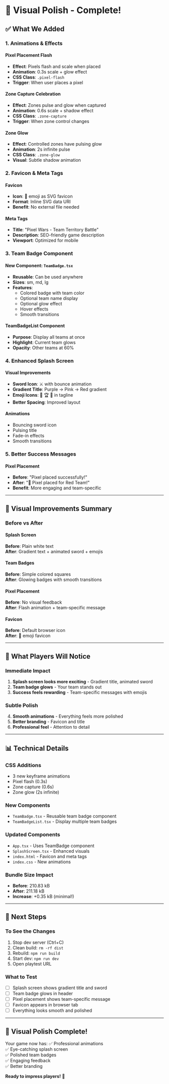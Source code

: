 # 🎨 Visual Polish - Complete!

## ✅ What We Added

### 1. Animations & Effects

#### Pixel Placement Flash
- **Effect**: Pixels flash and scale when placed
- **Animation**: 0.3s scale + glow effect
- **CSS Class**: `.pixel-flash`
- **Trigger**: When user places a pixel

#### Zone Capture Celebration
- **Effect**: Zones pulse and glow when captured
- **Animation**: 0.6s scale + shadow effect
- **CSS Class**: `.zone-capture`
- **Trigger**: When zone control changes

#### Zone Glow
- **Effect**: Controlled zones have pulsing glow
- **Animation**: 2s infinite pulse
- **CSS Class**: `.zone-glow`
- **Visual**: Subtle shadow animation

### 2. Favicon & Meta Tags

#### Favicon
- **Icon**: 🎨 emoji as SVG favicon
- **Format**: Inline SVG data URI
- **Benefit**: No external file needed

#### Meta Tags
- **Title**: "Pixel Wars - Team Territory Battle"
- **Description**: SEO-friendly game description
- **Viewport**: Optimized for mobile

### 3. Team Badge Component

#### New Component: `TeamBadge.tsx`
- **Reusable**: Can be used anywhere
- **Sizes**: sm, md, lg
- **Features**:
  - Colored badge with team color
  - Optional team name display
  - Optional glow effect
  - Hover effects
  - Smooth transitions

#### TeamBadgeList Component
- **Purpose**: Display all teams at once
- **Highlight**: Current team glows
- **Opacity**: Other teams at 60%

### 4. Enhanced Splash Screen

#### Visual Improvements
- **Sword Icon**: ⚔️ with bounce animation
- **Gradient Title**: Purple → Pink → Red gradient
- **Emoji Icons**: 🎨 🏆 👥 in tagline
- **Better Spacing**: Improved layout

#### Animations
- Bouncing sword icon
- Pulsing title
- Fade-in effects
- Smooth transitions

### 5. Better Success Messages

#### Pixel Placement
- **Before**: "Pixel placed successfully!"
- **After**: "🎨 Pixel placed for Red Team!"
- **Benefit**: More engaging and team-specific

---

## 🎨 Visual Improvements Summary

### Before vs After

#### Splash Screen
**Before**: Plain white text  
**After**: Gradient text + animated sword + emojis

#### Team Badges
**Before**: Simple colored squares  
**After**: Glowing badges with smooth transitions

#### Pixel Placement
**Before**: No visual feedback  
**After**: Flash animation + team-specific message

#### Favicon
**Before**: Default browser icon  
**After**: 🎨 emoji favicon

---

## 🚀 What Players Will Notice

### Immediate Impact
1. **Splash screen looks more exciting** - Gradient title, animated sword
2. **Team badge glows** - Your team stands out
3. **Success feels rewarding** - Team-specific messages with emojis

### Subtle Polish
4. **Smooth animations** - Everything feels more polished
5. **Better branding** - Favicon and title
6. **Professional feel** - Attention to detail

---

## 📊 Technical Details

### CSS Additions
- 3 new keyframe animations
- Pixel flash (0.3s)
- Zone capture (0.6s)
- Zone glow (2s infinite)

### New Components
- `TeamBadge.tsx` - Reusable team badge component
- `TeamBadgeList.tsx` - Display multiple team badges

### Updated Components
- `App.tsx` - Uses TeamBadge component
- `SplashScreen.tsx` - Enhanced visuals
- `index.html` - Favicon and meta tags
- `index.css` - New animations

### Bundle Size Impact
- **Before**: 210.83 kB
- **After**: 211.18 kB
- **Increase**: +0.35 kB (minimal!)

---

## 🎯 Next Steps

### To See the Changes
1. Stop dev server (Ctrl+C)
2. Clean build: `rm -rf dist`
3. Rebuild: `npm run build`
4. Start dev: `npm run dev`
5. Open playtest URL

### What to Test
- [ ] Splash screen shows gradient title and sword
- [ ] Team badge glows in header
- [ ] Pixel placement shows team-specific message
- [ ] Favicon appears in browser tab
- [ ] Everything looks smooth and polished

---

## 🎉 Visual Polish Complete!

Your game now has:
✅ Professional animations  
✅ Eye-catching splash screen  
✅ Polished team badges  
✅ Engaging feedback  
✅ Better branding  

**Ready to impress players!** 🚀
